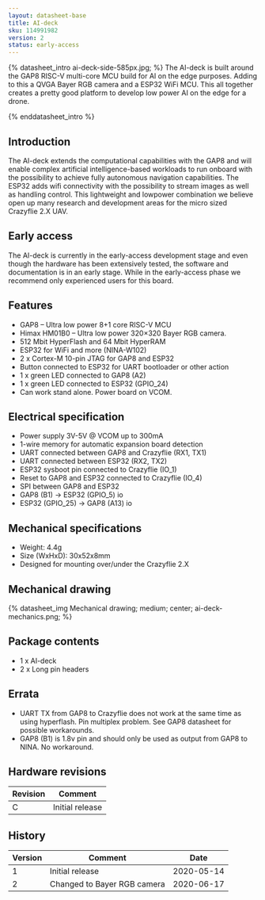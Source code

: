 ```yaml
---
layout: datasheet-base
title: AI-deck
sku: 114991982
version: 2
status: early-access
---
```


{% datasheet_intro ai-deck-side-585px.jpg; %}
The AI-deck is built around the GAP8 RISC-V multi-core MCU build for AI on the edge purposes. Adding to this a QVGA Bayer RGB camera and a ESP32 WiFi MCU. This all together creates a pretty good platform to develop low power AI on the edge for a drone.

{% enddatasheet_intro %}

## Introduction

The AI-deck extends the computational capabilities with the GAP8 and will enable complex artificial intelligence-based workloads to run onboard with the possibility to achieve fully autonomous navigation capabilities. The ESP32 adds wifi connectivity with the possibility to stream images as well as handling control. This lightweight and lowpower combination we believe open up many research and development areas for the micro sized Crazyflie 2.X UAV.

## Early access
The AI-deck is currently in the early-access development stage and even though the hardware has been extensively tested, the software and documentation is in an early stage. While in the early-access phase we recommend only experienced users for this board.

## Features

* GAP8 – Ultra low power 8+1 core RISC-V MCU
* Himax HM01B0 – Ultra low power 320×320 Bayer RGB camera.
* 512 Mbit HyperFlash and 64 Mbit HyperRAM
* ESP32 for WiFi and more (NINA-W102)
* 2 x Cortex-M 10-pin JTAG for GAP8 and ESP32
* Button connected to ESP32 for UART bootloader or other action
* 1 x green LED connected to GAP8 (A2)
* 1 x green LED connected to ESP32 (GPIO_24)
* Can work stand alone. Power board on VCOM.

## Electrical specification

* Power supply 3V-5V @ VCOM up to 300mA
* 1-wire memory for automatic expansion board detection
* UART connected between GAP8 and Crazyflie (RX1, TX1)
* UART connected between ESP32 (RX2, TX2)
* ESP32 sysboot pin connected to Crazyflie (IO_1)
* Reset to GAP8 and ESP32 connected to Crazyflie (IO_4)
* SPI between GAP8 and ESP32
* GAP8 (B1) -> ESP32 (GPIO_5) io
* ESP32 (GPIO_25) -> GAP8 (A13) io

## Mechanical specifications

* Weight: 4.4g
* Size (WxHxD): 30x52x8mm
* Designed for mounting over/under the Crazyflie 2.X

## Mechanical drawing

{% datasheet_img Mechanical drawing; medium; center; ai-deck-mechanics.png; %}

## Package contents

* 1 x AI-deck
* 2 x Long pin headers

## Errata
* UART TX from GAP8 to Crazyflie does not work at the same time as using hyperflash. Pin multiplex problem. See GAP8 datasheet for possible workarounds.
* GAP8 (B1) is 1.8v pin and should only be used as output from GAP8 to NINA. No workaround.

## Hardware revisions

| Revision | Comment |
| ------- | ------- |
| C | Initial release |

## History

| Version | Comment | Date |
| ------- | ------- | ---- |
| 1 | Initial release | 2020-05-14 |
| 2 | Changed to Bayer RGB camera | 2020-06-17 |
